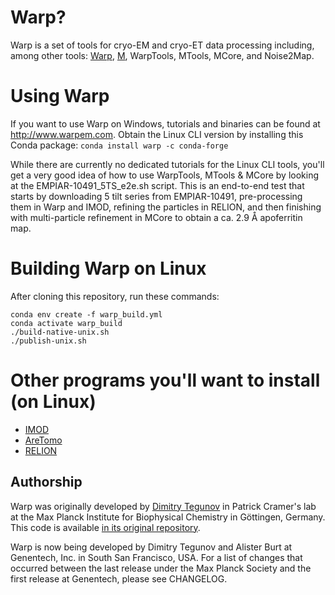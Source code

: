 # Warp?

Warp is a set of tools for cryo-EM and cryo-ET data processing including, among other tools: [Warp](https://doi.org/10.1038/s41592-019-0580-y), [M](https://doi.org/10.1038/s41592-020-01054-7), WarpTools, MTools, MCore, and Noise2Map.

# Using Warp

If you want to use Warp on Windows, tutorials and binaries can be found at http://www.warpem.com.
Obtain the Linux CLI version by installing this Conda package: `conda install warp -c conda-forge`

While there are currently no dedicated tutorials for the Linux CLI tools, you'll get a very good idea of how to use WarpTools, MTools & MCore by looking at the EMPIAR-10491_5TS_e2e.sh script. This is an end-to-end test that starts by downloading 5 tilt series from EMPIAR-10491, pre-processing them in Warp and IMOD, refining the particles in RELION, and then finishing with multi-particle refinement in MCore to obtain a ca. 2.9 Å apoferritin map.

# Building Warp on Linux

After cloning this repository, run these commands:
```
conda env create -f warp_build.yml
conda activate warp_build
./build-native-unix.sh
./publish-unix.sh
```

# Other programs you'll want to install (on Linux)

- [IMOD](https://bio3d.colorado.edu/imod/)
- [AreTomo](https://github.com/czimaginginstitute/AreTomo2)
- [RELION](https://github.com/3dem/relion)

## Authorship

Warp was originally developed by [Dimitry Tegunov](mailto:tegunov@gmail.com) in Patrick Cramer's lab at the Max Planck Institute for Biophysical Chemistry in Göttingen, Germany. This code is available [in its original repository](https://github.com/cramerlab/warp).

Warp is now being developed by Dimitry Tegunov and Alister Burt at Genentech, Inc. in South San Francisco, USA. For a list of changes that occurred between the last release under the Max Planck Society and the first release at Genentech, please see CHANGELOG.
